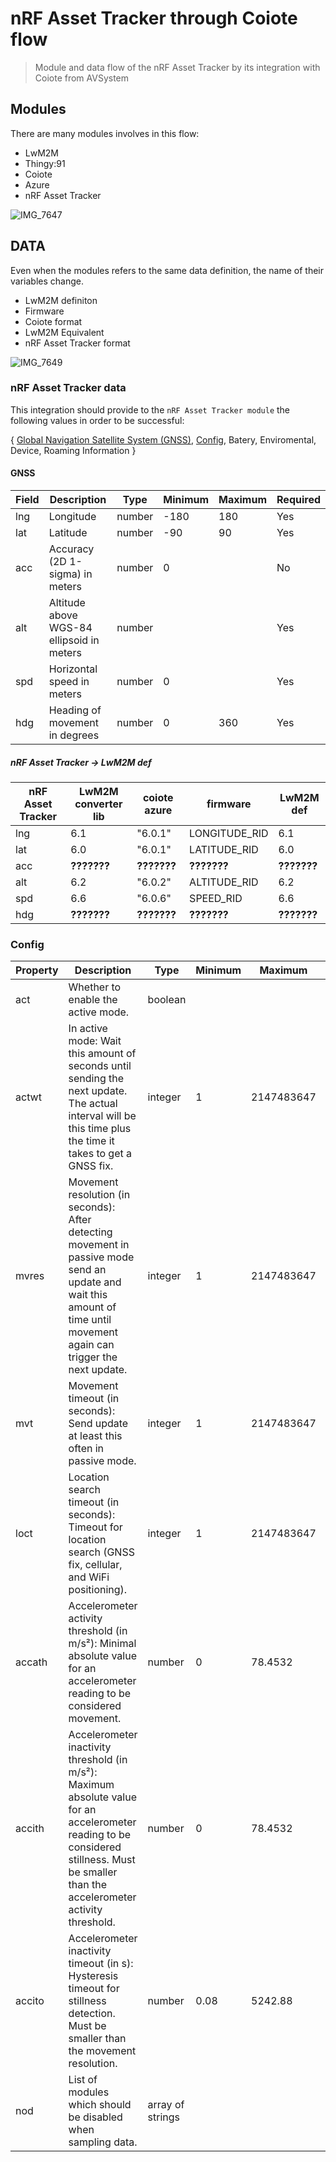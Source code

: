 # nRF Asset Tracker through Coiote flow

> Module and data flow of the nRF Asset Tracker by its integration with Coiote from AVSystem 


## Modules

There are many modules involves in this flow:

- LwM2M
- Thingy:91
- Coiote
- Azure
- nRF Asset Tracker

![IMG_7647](https://user-images.githubusercontent.com/8351865/219425836-2cc4e559-277a-4578-b148-0e164b27996d.jpg)

## DATA

Even when the modules refers to the same data definition, the name of their variables change.

- LwM2M definiton
- Firmware 
- Coiote format
- LwM2M Equivalent
- nRF Asset Tracker format


![IMG_7649](https://user-images.githubusercontent.com/8351865/219426657-b7d5a18e-c64c-471b-8b2e-0000259486b4.jpg)


### nRF Asset Tracker data
This integration should provide to the `nRF Asset Tracker module` the following values in order to be successful:

{
   [Global Navigation Satellite System (GNSS)](https://github.com/MLopezJ/nRF-Asset-Tracker-through-Coiote-flow/blob/saga/README.md#gnss),
   [Config](https://github.com/MLopezJ/nRF-Asset-Tracker-through-Coiote-flow/blob/saga/README.md#config),
   Batery,
   Enviromental,
   Device,
   Roaming Information
}

#### GNSS

| Field | Description | Type | Minimum | Maximum | Required |
|-------|-------------|------|---------|---------|----------|
| lng   | Longitude   | number | -180    | 180     | Yes      |
| lat   | Latitude    | number | -90     | 90      | Yes      |
| acc   | Accuracy (2D 1-sigma) in meters | number | 0    |         | No       |
| alt   | Altitude above WGS-84 ellipsoid in meters | number |         |         | Yes      |
| spd   | Horizontal speed in meters | number | 0    |         | Yes      |
| hdg   | Heading of movement in degrees | number | 0    | 360     | Yes      |

##### nRF Asset Tracker -> LwM2M def


| nRF Asset Tracker | LwM2M converter lib | coiote azure | firmware | LwM2M def | 
|-------|------|---------|---------|-------------|
| lng   | 6.1  | "6.0.1" | LONGITUDE_RID | 6.1 |
| lat   | 6.0  | "6.0.1" | LATITUDE_RID  | 6.0 |
| acc   | **???????** | **???????** | **???????** | **???????** |
| alt   | 6.2  | "6.0.2" | ALTITUDE_RID  | 6.2 |
| spd   | 6.6  | "6.0.6" | SPEED_RID     | 6.6 |
| hdg   | **???????** | **???????** | **???????** | **???????** |


### Config

| Property | Description | Type | Minimum | Maximum | Examples | Required |
|----------|-------------|------|---------|---------|----------|----------|
| act      | Whether to enable the active mode. | boolean | | | false | Yes |
| actwt    | In active mode: Wait this amount of seconds until sending the next update. The actual interval will be this time plus the time it takes to get a GNSS fix. | integer | 1 | 2147483647 | 60 | Yes |
| mvres    | Movement resolution (in seconds): After detecting movement in passive mode send an update and wait this amount of time until movement again can trigger the next update. | integer | 1 | 2147483647 | 300 | Yes |
| mvt      | Movement timeout (in seconds): Send update at least this often in passive mode. | integer | 1 | 2147483647 | 3600 | Yes |
| loct     | Location search timeout (in seconds): Timeout for location search (GNSS fix, cellular, and WiFi positioning). | integer | 1 | 2147483647 | 60 | Yes |
| accath   | Accelerometer activity threshold (in m/s²): Minimal absolute value for an accelerometer reading to be considered movement. | number | 0 | 78.4532 | 10.5 | Yes |
| accith   | Accelerometer inactivity threshold (in m/s²): Maximum absolute value for an accelerometer reading to be considered stillness. Must be smaller than the accelerometer activity threshold. | number | 0 | 78.4532 | 5.2 | Yes |
| accito   | Accelerometer inactivity timeout (in s): Hysteresis timeout for stillness detection. Must be smaller than the movement resolution. | number | 0.08 | 5242.88 | 1.7 | Yes |
| nod      | List of modules which should be disabled when sampling data. | array of strings | | | ["gnss"], ["ncell"], ["gnss", "ncell"] | Yes |

